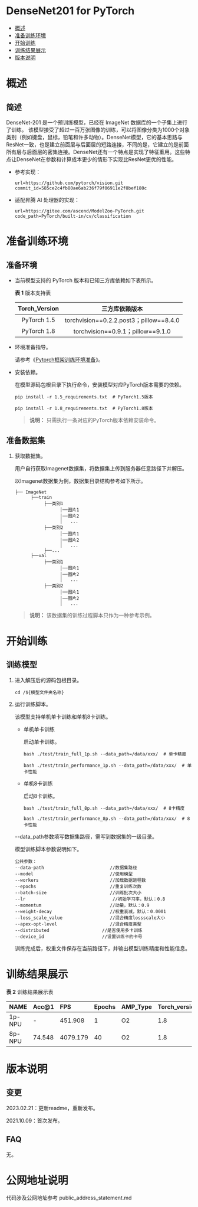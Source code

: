 # DenseNet201 for PyTorch

-   [概述](概述.md)
-   [准备训练环境](准备训练环境.md)
-   [开始训练](开始训练.md)
-   [训练结果展示](训练结果展示.md)
-   [版本说明](版本说明.md)



# 概述

## 简述

DenseNet-201 是一个预训练模型，已经在 ImageNet 数据库的一个子集上进行了训练。 该模型接受了超过一百万张图像的训练，可以将图像分类为1000个对象类别（例如键盘，鼠标，铅笔和许多动物）。DenseNet模型，它的基本思路与ResNet一致，也是建立前面层与后面层的短路连接，不同的是，它建立的是前面所有层与后面层的密集连接。DenseNet还有一个特点是实现了特征重用。这些特点让DenseNet在参数和计算成本更少的情形下实现比ResNet更优的性能。

- 参考实现：

  ```
  url=https://github.com/pytorch/vision.git
  commit_id=585ce2c4fb80ae6ab236f79f06911e2f8bef180c
  ```

- 适配昇腾 AI 处理器的实现：

  ```
  url=https://gitee.com/ascend/ModelZoo-PyTorch.git
  code_path=PyTorch/built-in/cv/classification
  ```


# 准备训练环境

## 准备环境

- 当前模型支持的 PyTorch 版本和已知三方库依赖如下表所示。

  **表 1**  版本支持表

  | Torch_Version      | 三方库依赖版本                                 |
  | :--------: | :----------------------------------------------------------: |
  | PyTorch 1.5 | torchvision==0.2.2.post3；pillow==8.4.0 |
  | PyTorch 1.8 | torchvision==0.9.1；pillow==9.1.0 |
  
- 环境准备指导。

  请参考《[Pytorch框架训练环境准备](https://www.hiascend.com/document/detail/zh/ModelZoo/pytorchframework/ptes)》。
  
- 安装依赖。

  在模型源码包根目录下执行命令，安装模型对应PyTorch版本需要的依赖。
  ```
  pip install -r 1.5_requirements.txt  # PyTorch1.5版本
  
  pip install -r 1.8_requirements.txt  # PyTorch1.8版本
  ```
  > **说明：** 
  >只需执行一条对应的PyTorch版本依赖安装命令。


## 准备数据集

1. 获取数据集。

   用户自行获取Imagenet数据集，将数据集上传到服务器任意路径下并解压。

   以Imagenet数据集为例，数据集目录结构参考如下所示。

   ```
   ├── ImageNet
         ├──train
              ├──类别1
                    │──图片1
                    │──图片2
                    │   ...       
              ├──类别2
                    │──图片1
                    │──图片2
                    │   ...   
              ├──...                     
         ├──val  
              ├──类别1
                    │──图片1
                    │──图片2
                    │   ...       
              ├──类别2
                    │──图片1
                    │──图片2
                    │   ...               
   ```

   > **说明：** 
   > 该数据集的训练过程脚本只作为一种参考示例。 


# 开始训练

## 训练模型

1. 进入解压后的源码包根目录。

   ```
   cd /${模型文件夹名称} 
   ```

2. 运行训练脚本。

   该模型支持单机单卡训练和单机8卡训练。

   - 单机单卡训练

     启动单卡训练。

     ```
     bash ./test/train_full_1p.sh --data_path=/data/xxx/  # 单卡精度
     
     bash ./test/train_performance_1p.sh --data_path=/data/xxx/  # 单卡性能
     ```

   - 单机8卡训练

     启动8卡训练。

     ```
     bash ./test/train_full_8p.sh --data_path=/data/xxx/  # 8卡精度
     
     bash ./test/train_performance_8p.sh --data_path=/data/xxx/  # 8卡性能
     ```

   --data_path参数填写数据集路径，需写到数据集的一级目录。

   模型训练脚本参数说明如下。

   ```
   公共参数：
   --data-path                         //数据集路径
   --model                             //使用模型
   --workers                           //加载数据进程数      
   --epochs                            //重复训练次数
   --batch-size                        //训练批次大小
   --lr                           		//初始学习率，默认：0.8
   --momentum                          //动量，默认：0.9
   --weight-decay                      //权重衰减，默认：0.0001
   --loss_scale_value                  //混合精度lossscale大小
   --apex-opt-level                    //混合精度类型
   --distributed       				//是否使用多卡训练
   --device_id                 	    //设置训练卡的卡号
   ```
   
   训练完成后，权重文件保存在当前路径下，并输出模型训练精度和性能信息。


# 训练结果展示

**表 2**  训练结果展示表

| NAME    | Acc@1  | FPS      | Epochs | AMP_Type | Torch_version |
| ------- | ------ | :------- | ------ | :------- | ------------- |
| 1p-NPU  | -      | 451.908  | 1      | O2       | 1.8           |
| 8p-NPU  | 74.548 | 4079.179 | 40     | O2       | 1.8           |


# 版本说明

## 变更

2023.02.21：更新readme，重新发布。

2021.10.09：首次发布。

## FAQ

无。


# 公网地址说明
代码涉及公网地址参考 public_address_statement.md
